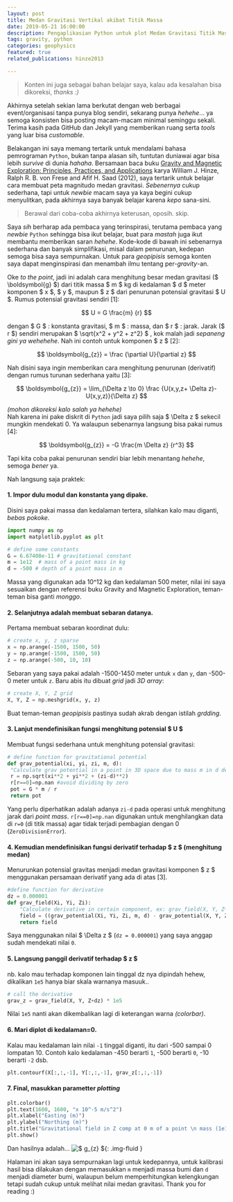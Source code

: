 ```yaml
---
layout: post
title: Medan Gravitasi Vertikal akibat Titik Massa
date: 2019-05-21 16:00:00
description: Pengaplikasian Python untuk plot Medan Gravitasi Titik Massa, digenerasi ulang dari Gravity and Magnetic Exploration -  Principles, Practices, and Applications (Hinze et al., 2013)
tags: gravity, python
categories: geophysics
featured: true
related_publications: hinze2013

---
```

> Konten ini juga sebagai bahan belajar saya, kalau ada kesalahan bisa dikoreksi, _thanks :)_


Akhirnya setelah sekian lama berkutat dengan web berbagai event/organisasi tanpa punya blog sendiri, sekarang punya _hehehe_... ya semoga konsisten bisa posting macam-macam minimal seminggu sekali. Terima kasih pada GitHub dan Jekyll yang memberikan ruang serta _tools_ yang luar bisa _customable_.

Belakangan ini saya memang tertarik untuk mendalami bahasa pemrograman `Python`, bukan tanpa alasan sih, tuntutan duniawai agar bisa lebih _survive_ di dunia _hahaha_. Bersamaan baca buku [Gravity and Magnetic Exploration: Principles, Practices, and Applications](https://www.cambridge.org/core/books/gravity-and-magnetic-exploration/20BABB4AAFCDF8DC7F4CB36B8359D482) karya William J. Hinze, Ralph R. B. von Frese and Afif H. Saad (2012), saya tertarik untuk belajar cara membuat peta magnitudo medan gravitasi. _Sebenernya_ cukup sederhana, tapi untuk _newbie_ macam saya ya kaya begini cukup menyulitkan, pada akhirnya saya banyak belajar karena _kepo_ sana-sini.

>Berawal dari coba-coba akhirnya keterusan, oposih. skip.

Saya _sih_ berharap ada pembaca yang terinspirasi, terutama pembaca yang _newbie_ `Python` sehingga bisa ikut belajar, buat para _mastah_ juga ikut membantu memberikan saran _hehehe_. Kode-kode di bawah ini sebenarnya sederhana dan banyak simplifikasi, misal dalam penurunan, kedepan semoga bisa saya sempurnakan. Untuk para _geopipisis_ semoga konten saya dapat menginspirasi dan menambah ilmu tentang per-_gravity_-an.  

Oke _to the point_, jadi ini adalah cara menghitung besar medan gravitasi ($ \boldsymbol{g} $) dari titik massa $ m $  kg  di kedalaman $ d $ meter komponen $ x $, $ y $, maupun $ z $ dari penurunan potensial gravitasi $ U $. Rumus potensial gravitasi sendiri [1]:

$$ U = G \frac{m} {r} $$

dengan $ G $ : konstanta gravitasi, $ m $ : massa, dan $ r $ : jarak. Jarak ($ r $) sendiri merupakan $ \sqrt{x^2 + y^2 + z^2} $ , kok malah jadi _sepaneng gini ya wehehehe_. Nah ini contoh untuk komponen $ z $ [2]:

$$ \boldsymbol{g_{z}} = \frac {\partial U}{\partial z} $$

Nah disini saya ingin memberikan cara menghitung penurunan (derivatif) dengan rumus turunan sederhana yaitu [3]:

$$ \boldsymbol{g_{z}} = \lim_{\Delta z \to 0} \frac {U(x,y,z+ \Delta z)-U(x,y,z)}{\Delta z} $$

_(mohon dikoreksi kalo salah ya hehehe)_  
Nah karena ini pake diskrit di `Python` jadi saya pilih saja $ \Delta z $ sekecil mungkin mendekati 0. Ya walaupun sebenarnya langsung bisa pakai rumus [4]:

$$ \boldsymbol{g_{z}} = -G \frac{m \Delta z} {r^3} $$

Tapi kita coba pakai penurunan sendiri biar lebih menantang _hehehe_, semoga _bener_ ya.

Nah langsung saja praktek:
  
#### 1. Impor dulu modul dan konstanta yang dipake.
Disini saya pakai massa dan kedalaman tertera, silahkan kalo mau diganti, _bebas pokoke_.
```python
import numpy as np
import matplotlib.pyplot as plt

# define some constants
G = 6.67408e-11 # gravitational constant
m = 1e12  # mass of a point mass in kg
d = -500 # depth of a point mass in m
```  
Massa yang digunakan ada 10^12 kg dan kedalaman 500 meter, nilai ini saya sesuaikan dengan referensi buku Gravity and Magnetic Exploration, teman-teman bisa ganti _monggo_.
  
#### 2. Selanjutnya adalah membuat sebaran datanya.
Pertama membuat sebaran koordinat dulu:
```python
# create x, y, z sparse
x = np.arange(-1500, 1500, 50)
y = np.arange(-1500, 1500, 50)
z = np.arange(-500, 10, 10)
```  
Sebaran yang saya pakai adalah -1500-1450 meter untuk `x` dan `y`, dan -500-0 meter untuk `z`.
Baru abis itu dibuat _grid_ jadi _3D array_:
```python
# create X, Y, Z grid
X, Y, Z = np.meshgrid(x, y, z)
```  
Buat teman-teman _geopipisis_ pastinya sudah akrab dengan istilah _grdding_.
#### 3. Lanjut mendefinisikan fungsi menghitung potensial $ U $
Membuat fungsi sederhana untuk menghitung potensial gravitasi:
```python
# define function for gravitational potential
def grav_potential(xi, yi, zi, m, d):
 "Calculate grav potential in a point in 3D space due to mass m in d depth, ex: grav_potential(X, Y, Z, 100, 5)"
 r = np.sqrt(xi**2 + yi**2 + (zi-d)**2)
 r[r==0]=np.nan #avoid dividing by zero
 pot = G * m / r
 return pot
```  
Yang perlu diperhatikan adalah adanya `zi-d` pada operasi untuk menghitung jarak dari _point mass_. `r[r==0]=np.nan` digunakan untuk menghilangkan data di `r=0` (di titik massa) agar tidak terjadi pembagian dengan 0 (`ZeroDivisionError`). 
#### 4. Kemudian mendefinisikan fungsi derivatif terhadap $ z $ (menghitung medan)
Menurunkan potensial gravitas menjadi medan gravitasi komponen $ z $ menggunakan persamaan derivatif yang ada di atas [3].
```python
#define function for derivative
dz = 0.000001
def grav_field(Xi, Yi, Zi):
    "Calculate derivative in certain component, ex: grav_field(X, Y, Z+dz) --> Z component"
    field = ((grav_potential(Xi, Yi, Zi, m, d) - grav_potential(X, Y, Z, m, d)) / dz)
    return field
```  
Saya menggunakan nilai $ \Delta z $ (`dz = 0.000001`) yang saya anggap sudah mendekati nilai `0`.
#### 5. Langsung panggil derivatif terhadap $ z $
nb. kalo mau terhadap komponen lain tinggal dz nya dipindah hehew, dikalikan `1e5` hanya biar skala warnanya masuuk..
```python
# call the derivative
grav_z = grav_field(X, Y, Z+dz) * 1e5
```  
Nilai `1e5` nanti akan dikembalikan lagi di keterangan warna _(colorbar)_.
#### 6. Mari diplot di kedalaman=0.
Kalau mau kedalaman lain nilai `-1` tinggal diganti, itu dari -500 sampai 0 lompatan 10. Contoh kalo kedalaman -450 berarti `1`, -500 berarti `0`, -10 berarti `-2` dsb.
```python
plt.contourf(X[:,:,-1], Y[:,:,-1], grav_z[:,:,-1])
```  
  
#### 7. Final, masukkan parametter _plotting_
```python
plt.colorbar()
plt.text(1600, 1600, "x 10^-5 m/s^2")
plt.xlabel("Easting (m)")
plt.ylabel("Northing (m)")
plt.title("Gravitational field in Z comp at 0 m of a point \n mass (1e12 kg) located at 500 m depth")
plt.show()
```  
Dan hasilnya adalah...
![$ g_{z} $](/static/images/posts/grav_z.jpg){: .img-fluid }

Halaman ini akan saya sempurnakan lagi untuk kedepannya, untuk kalibrasi hasil bisa dilakukan dengan memasukkan `m` menjadi massa bumi dan `d` menjadi diameter bumi, walaupun belum memperhitungkan kelengkungan tetapi sudah cukup untuk melihat nilai medan gravitasi. Thank you for reading :)
